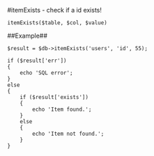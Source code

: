 #itemExists - check if a id exists!
```
itemExists($table, $col, $value)

```

##Example##
```
$result = $db->itemExists('users', 'id', 55);

if ($result['err'])
{
	echo 'SQL error';
}
else
{
	if ($result['exists'])
	{
		echo 'Item found.';
	}
	else
	{
		echo 'Item not found.';
	}
}
```